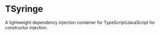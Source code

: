 # TSyringe

A lightweight dependency injection container for TypeScript/JavaScript for constructor injection.
